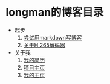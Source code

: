 # longman的博客目录
- 起步
    1. [尝试用markdown写博客](src/md/20170720.md) 
    2. [关于H.265解码器](src/md/20170723.md)
- 关于我
    1. [我的简历](src/md/个人简历.md)
    2. [项目主页](https://github.com/LongmanLee) 
    3. [我的主页](https://LongmanLee.github.io)
